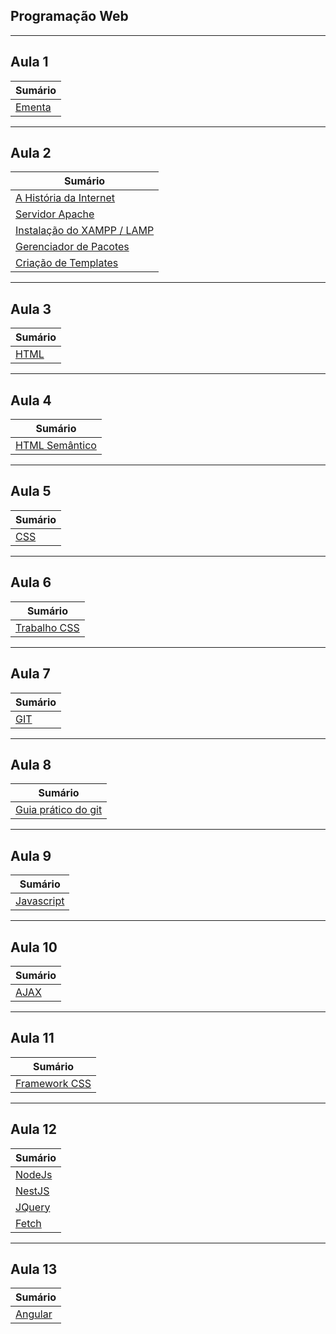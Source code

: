 ## Programação Web

---

## Aula 1

| Sumário                    |
| -------------------------- |
| [Ementa](./aula-1-ementa/) |

---

## Aula 2

| Sumário                                                 |
| ------------------------------------------------------- |
| [A História da Internet](./aula-2-historia-internet/)   |
| [Servidor Apache](./aula-2-servidor-apache/)            |
| [Instalação do XAMPP / LAMP](./aula-2-xampp/)           |
| [Gerenciador de Pacotes](./aula-2-gerenciador-pacotes/) |
| [Criação de Templates](./aula-2-criacao-templates/)     |

---

## Aula 3

| Sumário                |
| ---------------------- |
| [HTML](./aula-3-html/) |

---

## Aula 4

| Sumário                                    |
| ------------------------------------------ |
| [HTML Semântico](./aula-4-html-semantico/) |

---

## Aula 5

| Sumário              |
| -------------------- |
| [CSS](./aula-5-css/) |

---

## Aula 6

| Sumário                                |
| -------------------------------------- |
| [Trabalho CSS](./aula-6-trabalho-css/) |

---

## Aula 7

| Sumário              |
| -------------------- |
| [GIT](./aula-7-git/) |

---

## Aula 8

| Sumário                                                               |
| --------------------------------------------------------------------- |
| [Guia prático do git](https://github.com/emalherbi/git-descomplicado) |

---

## Aula 9

| Sumário                            |
| ---------------------------------- |
| [Javascript](./aula-9-javascript/) |

---

## Aula 10

| Sumário                 |
| ----------------------- |
| [AJAX](./aula-10-ajax/) |

---

## Aula 11

| Sumário                                   |
| ----------------------------------------- |
| [Framework CSS](./aula-11-framework-css/) |

---

## Aula 12

| Sumário                                        |
| ---------------------------------------------- |
| [NodeJs](../programacao-mobile/aula-1-nodejs/) |
| [NestJS](../programacao-mobile/aula-2-nestjs/) |
| [JQuery](./aula-12-jquery/)                    |
| [Fetch](./aula-12-fetch/)                      |

---

## Aula 13

| Sumário                                          |
| ------------------------------------------------ |
| [Angular](../programacao-mobile/aula-4-angular/) |

